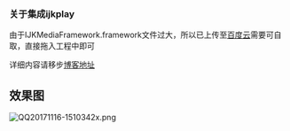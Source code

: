 ### 关于集成ijkplay
由于IJKMediaFramework.framework文件过大，所以已上传至[百度云](http://pan.baidu.com/s/1nuRPypN)需要可自取，直接拖入工程中即可

详细内容请移步[博客地址](http://oragekk.me/08-30-2017/ijkplayer.html)

## 效果图
![QQ20171116-1510342x.png](https://storage1.cuntuku.com/2017/11/16/QQ20171116-1510342x.png)